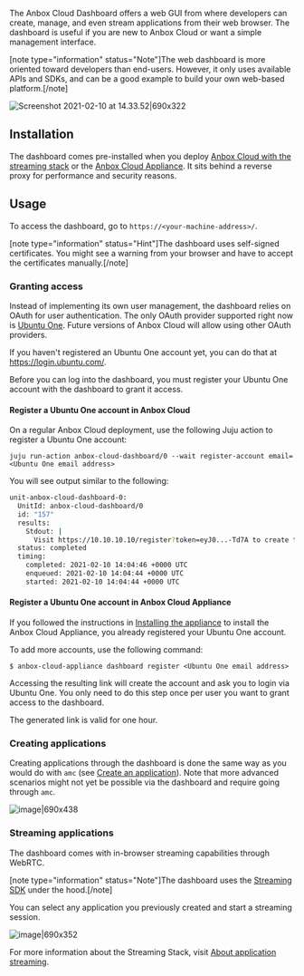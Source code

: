 The Anbox Cloud Dashboard offers a web GUI from where developers can create, manage, and even stream applications from their web browser.
The dashboard is useful if you are new to Anbox Cloud or want a simple management interface.

[note type="information" status="Note"]The web dashboard is more oriented toward developers than end-users. However, it only uses available APIs and SDKs, and can be a good example to build your own web-based platform.[/note]

![Screenshot 2021-02-10 at 14.33.52|690x322](upload://azCr6HYSx9mJZ82K2CPdTb3IS34.png)

## Installation

The dashboard comes pre-installed when you deploy [Anbox Cloud with the streaming stack](https://discourse.ubuntu.com/t/install-anbox-cloud/17744) or the [Anbox Cloud Appliance](https://discourse.ubuntu.com/t/install-appliance/22681). It sits behind a reverse proxy for performance and security reasons.

## Usage

To access the dashboard, go to `https://<your-machine-address>/`.

[note type="information" status="Hint"]The dashboard uses self-signed certificates. You might see a warning from your browser and have to accept the certificates manually.[/note]

### Granting access

Instead of implementing its own user management, the dashboard relies on OAuth for user authentication. The only OAuth provider supported right now is [Ubuntu One](https://login.ubuntu.com/). Future versions of Anbox Cloud will allow using other OAuth providers.

If you haven't registered an Ubuntu One account yet, you can do that at https://login.ubuntu.com/.

Before you can log into the dashboard, you must register your Ubuntu One account with the dashboard to grant it access.

#### Register a Ubuntu One account in Anbox Cloud

On a regular Anbox Cloud deployment, use the following Juju action to register a Ubuntu One account:

    juju run-action anbox-cloud-dashboard/0 --wait register-account email=<Ubuntu One email address>

You will see output similar to the following:

```sh
unit-anbox-cloud-dashboard-0:
  UnitId: anbox-cloud-dashboard/0
  id: "157"
  results:
    Stdout: |
      Visit https://10.10.10.10/register?token=eyJ0...-Td7A to create the new user
  status: completed
  timing:
    completed: 2021-02-10 14:04:46 +0000 UTC
    enqueued: 2021-02-10 14:04:44 +0000 UTC
    started: 2021-02-10 14:04:44 +0000 UTC
```

<a name="dashboard-access-appliance"></a>
#### Register a Ubuntu One account in Anbox Cloud Appliance

If you followed the instructions in [Installing the appliance](https://discourse.ubuntu.com/t/install-appliance/22681) to install the Anbox Cloud Appliance, you already registered your Ubuntu One account.

To add more accounts, use the following command:

    $ anbox-cloud-appliance dashboard register <Ubuntu One email address>

Accessing the resulting link will create the account and ask you to login via Ubuntu One. You only need to do this step once per user you want to grant access to the dashboard.

The generated link is valid for one hour.

### Creating applications

Creating applications through the dashboard is done the same way as you would do with `amc` (see [Create an application](https://discourse.ubuntu.com/t/create-an-application/24198)).
Note that more advanced scenarios might not yet be possible via the dashboard and require going through `amc`.

![image|690x438](upload://9fPqr5DXciTsKy8bw90FzBxguZH.png)

### Streaming applications

The dashboard comes with in-browser streaming capabilities through WebRTC.

[note type="information" status="Note"]The dashboard uses the [Streaming SDK](https://discourse.ubuntu.com/t/anbox-cloud-sdks/17844#streaming-sdk) under the hood.[/note]

You can select any application you previously created and start a streaming session.

![image|690x352](upload://l2azfsITC0bCjN9D0Xe2IRIEQOI.png)

For more information about the Streaming Stack, visit [About application streaming](https://discourse.ubuntu.com/t/streaming-android-applications/17769).
